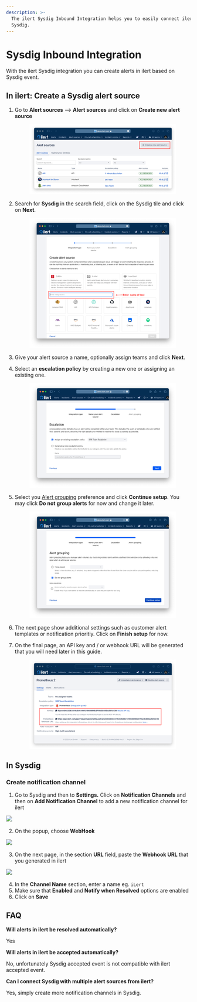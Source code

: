 ```yaml
---
description: >-
  The ilert Sysdig Inbound Integration helps you to easily connect ilert with
  Sysdig.
---
```


# Sysdig Inbound Integration

With the ilert Sysdig integration you can create alerts in ilert based on Sysdig event.

## In ilert: Create a Sysdig alert source <a href="#in-ilert" id="in-ilert"></a>

1.  Go to **Alert sources** --> **Alert sources** and click on **Create new alert source**

    <figure><img src="../../.gitbook/assets/Screenshot 2023-08-28 at 10.21.10.png" alt=""><figcaption></figcaption></figure>
2.  Search for **Sysdig** in the search field, click on the Sysdig tile and click on **Next**.&#x20;

    <figure><img src="../../.gitbook/assets/Screenshot 2023-08-28 at 10.24.23.png" alt=""><figcaption></figcaption></figure>
3. Give your alert source a name, optionally assign teams and click **Next**.
4.  Select an **escalation policy** by creating a new one or assigning an existing one.

    <figure><img src="../../.gitbook/assets/Screenshot 2023-08-28 at 11.37.47.png" alt=""><figcaption></figcaption></figure>
5.  Select you [Alert grouping](../../alerting/alert-sources.md#alert-grouping) preference and click **Continue setup**. You may click **Do not group alerts** for now and change it later.&#x20;

    <figure><img src="../../.gitbook/assets/Screenshot 2023-08-28 at 11.38.24.png" alt=""><figcaption></figcaption></figure>
6. The next page show additional settings such as customer alert templates or notification prioritiy. Click on **Finish setup** for now.
7.  On the final page, an API key and / or webhook URL will be generated that you will need later in this guide.

    <figure><img src="../../.gitbook/assets/Screenshot 2023-08-28 at 11.47.34 (1).png" alt=""><figcaption></figcaption></figure>

## In Sysdig <a href="#in-topdesk" id="in-topdesk"></a>

### Create notification channel <a href="#create-action-sequences" id="create-action-sequences"></a>

1. Go to Sysdig and then to **Settings.** Click on **Notification Channels** and then on **Add Notification Channel** to add a new notification channel for ilert

![](../../.gitbook/assets/Notifications\_-\_Settings\_-\_Sysdig.png)

2. On the popup, choose **WebHook**

![](../../.gitbook/assets/Banners\_and\_Alerts\_and\_Notifications\_-\_Settings\_-\_Sysdig.png)

3. On the next page, in the section **URL** field, paste the **Webhook URL** that you generated in ilert

![](../../.gitbook/assets/New\_Channel\_-\_Notifications\_-\_Settings\_-\_Sysdig.png)

4. In the **Channel Name** section, enter a name eg. `iLert`
5. Make sure that **Enabled** and **Notify when Resolved** options are enabled
6. Click on **Save**

## FAQ <a href="#faq" id="faq"></a>

**Will alerts in ilert be resolved automatically?**

Yes

**Will alerts in ilert be accepted automatically?**

No, unfortunately Sysdig accepted event is not compatible with ilert accepted event.

**Can I connect Sysdig with multiple alert sources from ilert?**

Yes, simply create more notification channels in Sysdig.
